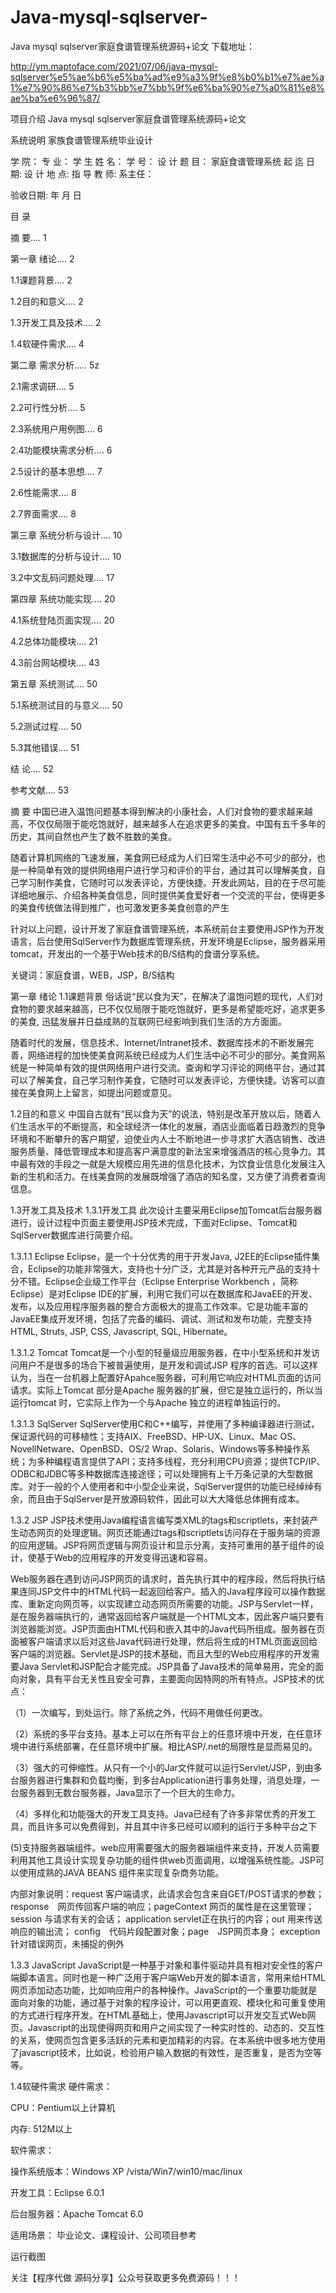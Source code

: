 # Java-mysql-sqlserver-
Java mysql sqlserver家庭食谱管理系统源码+论文
 下载地址：

​http://ym.maptoface.com/2021/07/06/java-mysql-sqlserver%e5%ae%b6%e5%ba%ad%e9%a3%9f%e8%b0%b1%e7%ae%a1%e7%90%86%e7%b3%bb%e7%bb%9f%e6%ba%90%e7%a0%81%e8%ae%ba%e6%96%87/

项目介绍
Java mysql sqlserver家庭食谱管理系统源码+论文

系统说明
家族食谱管理系统毕业设计





学     院： 专      业： 学 生 姓 名： 学 号： 设 计 题 目： 家庭食谱管理系统 起 迄 日 期: 设 计 地 点: 指 导 教 师: 系主任：









验收日期: 年 月 日



目   录

摘  要.... 1

第一章 绪论.... 2

1.1课题背景.... 2

1.2目的和意义.... 2

1.3开发工具及技术.... 2

1.4软硬件需求.... 4

第二章 需求分析..... 5z

2.1需求调研.... 5

2.2可行性分析.... 5

2.3系统用户用例图.... 6

2.4功能模块需求分析.... 6

2.5设计的基本思想.... 7

2.6性能需求.... 8

2.7界面需求.... 8

第三章 系统分析与设计.... 10

3.1数据库的分析与设计.... 10

3.2中文乱码问题处理.... 17

第四章 系统功能实现.... 20

4.1系统登陆页面实现.... 20

4.2总体功能模块.... 21

4.3前台网站模块.... 43

第五章 系统测试.... 50

5.1系统测试目的与意义.... 50

5.2测试过程.... 50

5.3其他错误.... 51

结  论.... 52

参考文献.... 53



摘  要
中国已进入温饱问题基本得到解决的小康社会，人们对食物的要求越来越高，不仅仅局限于能吃饱就好，越来越多人在追求更多的美食。中国有五千多年的历史，其间自然也产生了数不胜数的美食。

随着计算机网络的飞速发展，美食网已经成为人们日常生活中必不可少的部分，也是一种简单有效的提供网络用户进行学习和评价的平台，通过其可以理解美食，自己学习制作美食，它随时可以发表评论，方便快捷。开发此网站，目的在于尽可能详细地展示、介绍各种美食信息，同时提供美食爱好者一个交流的平台，使得更多的美食传统做法得到推广，也可激发更多美食创意的产生

针对以上问题，设计开发了家庭食谱管理系统，本系统前台主要使用JSP作为开发语言，后台使用SqlServer作为数据库管理系统，开发环境是Eclipse，服务器采用tomcat，开发出的一个基于Web技术的B/S结构的食谱分享系统。



关键词：家庭食谱，WEB，JSP，B/S结构





第一章 绪论
1.1课题背景
俗话说“民以食为天”，在解决了温饱问题的现代，人们对食物的要求越来越高，已不仅仅局限于能吃饱就好，更多是希望能吃好，追求更多的美食, 迅猛发展并日益成熟的互联网已经影响到我们生活的方方面面。

随着时代的发展，信息技术、Internet/Intranet技术、数据库技术的不断发展完善，网络进程的加快使美食网系统已经成为人们生活中必不可少的部分。美食网系统是一种简单有效的提供网络用户进行交流。查询和学习评论的网络平台，通过其可以了解美食，自己学习制作美食，它随时可以发表评论，方便快捷。访客可以直接在美食网上上留言，如提出问题或意见。

1.2目的和意义
中国自古就有“民以食为天”的说法，特别是改革开放以后，随着人们生活水平的不断提高，和全球经济一体化的发展，酒店业面临着日趋激烈的竞争环境和不断攀升的客户期望，迫使业内人士不断地进一步寻求扩大酒店销售、改进服务质量、降低管理成本和提高客户满意度的新法宝来增强酒店的核心竞争力。其中最有效的手段之一就是大规模应用先进的信息化技术，为饮食业信息化发展注入新的生机和活力。在线美食网的发展既增强了酒店的知名度，又方便了消费者查询信息。

1.3开发工具及技术
1.3.1开发工具
此次设计主要采用Eclipse加Tomcat后台服务器进行，设计过程中页面主要使用JSP技术完成，下面对Eclipse、Tomcat和SqlServer数据库进行简要介绍。

1.3.1.1 Eclipse
Eclipse，是一个十分优秀的用于开发Java, J2EE的Eclipse插件集合，Eclipse的功能非常强大，支持也十分广泛，尤其是对各种开元产品的支持十分不错。Eclipse企业级工作平台（Eclipse Enterprise Workbench ，简称Eclipse）是对Eclipse IDE的扩展，利用它我们可以在数据库和JavaEE的开发、发布，以及应用程序服务器的整合方面极大的提高工作效率。它是功能丰富的JavaEE集成开发环境，包括了完备的编码、调试、测试和发布功能，完整支持HTML, Struts, JSP, CSS, Javascript, SQL, Hibernate。

1.3.1.2 Tomcat
Tomcat是一个小型的轻量级应用服务器，在中小型系统和并发访问用户不是很多的场合下被普遍使用，是开发和调试JSP 程序的首选。可以这样认为，当在一台机器上配置好Apahce服务器，可利用它响应对HTML页面的访问请求。实际上Tomcat 部分是Apache 服务器的扩展，但它是独立运行的，所以当运行tomcat 时，它实际上作为一个与Apache 独立的进程单独运行的。

1.3.1.3 SqlServer
SqlServer使用C和C++编写，并使用了多种编译器进行测试，保证源代码的可移植性；支持AIX、FreeBSD、HP-UX、Linux、Mac OS、NovellNetware、OpenBSD、OS/2 Wrap、Solaris、Windows等多种操作系统；为多种编程语言提供了API；支持多线程，充分利用CPU资源；提供TCP/IP、ODBC和JDBC等多种数据库连接途径；可以处理拥有上千万条记录的大型数据库。对于一般的个人使用者和中小型企业来说，SqlServer提供的功能已经绰绰有余，而且由于SqlServer是开放源码软件，因此可以大大降低总体拥有成本。

1.3.2 JSP
JSP技术使用Java编程语言编写类XML的tags和scriptlets，来封装产生动态网页的处理逻辑。网页还能通过tags和scriptlets访问存在于服务端的资源的应用逻辑。JSP将网页逻辑与网页设计和显示分离，支持可重用的基于组件的设计，使基于Web的应用程序的开发变得迅速和容易。

Web服务器在遇到访问JSP网页的请求时，首先执行其中的程序段，然后将执行结果连同JSP文件中的HTML代码一起返回给客户。插入的Java程序段可以操作数据库、重新定向网页等，以实现建立动态网页所需要的功能。JSP与Servlet一样，是在服务器端执行的，通常返回给客户端就是一个HTML文本，因此客户端只要有浏览器能浏览。JSP页面由HTML代码和嵌入其中的Java代码所组成。服务器在页面被客户端请求以后对这些Java代码进行处理，然后将生成的HTML页面返回给客户端的浏览器。Servlet是JSP的技术基础，而且大型的Web应用程序的开发需要Java Servlet和JSP配合才能完成。JSP具备了Java技术的简单易用，完全的面向对象，具有平台无关性且安全可靠，主要面向因特网的所有特点。JSP技术的优点：

（1）一次编写，到处运行。除了系统之外，代码不用做任何更改。

（2）系统的多平台支持。基本上可以在所有平台上的任意环境中开发，在任意环境中进行系统部署，在任意环境中扩展。相比ASP/.net的局限性是显而易见的。

（3）强大的可伸缩性。从只有一个小的Jar文件就可以运行Servlet/JSP，到由多台服务器进行集群和负载均衡，到多台Application进行事务处理，消息处理，一台服务器到无数台服务器，Java显示了一个巨大的生命力。

（4）多样化和功能强大的开发工具支持。Java已经有了许多非常优秀的开发工具，而且许多可以免费得到，并且其中许多已经可以顺利的运行于多种平台之下

(5)支持服务器端组件。web应用需要强大的服务器端组件来支持，开发人员需要利用其他工具设计实现复杂功能的组件供web页面调用，以增强系统性能。JSP可以使用成熟的JAVA BEANS 组件来实现复杂商务功能。

内部对象说明：request 客户端请求，此请求会包含来自GET/POST请求的参数； response　网页传回客户端的响应；pageContext 网页的属性是在这里管理； session 与请求有关的会话； application servlet正在执行的内容；out 用来传送响应的输出流； config　代码片段配置对象；page　JSP网页本身； exception　针对错误网页，未捕捉的例外

1.3.3 JavaScript
JavaScript是一种基于对象和事件驱动并具有相对安全性的客户端脚本语言。同时也是一种广泛用于客户端Web开发的脚本语言，常用来给HTML网页添加动态功能，比如响应用户的各种操作。JavaScript的一个重要功能就是面向对象的功能，通过基于对象的程序设计，可以用更直观、模块化和可重复使用的方式进行程序开发。在HTML基础上，使用Javascript可以开发交互式Web网页。Javascript的出现使得网页和用户之间实现了一种实时性的、动态的、交互性的关系，使网页包含更多活跃的元素和更加精彩的内容。在本系统中很多地方使用了javascript技术，比如说，检验用户输入数据的有效性，是否重复，是否为空等等。

1.4软硬件需求
硬件需求：

CPU：Pentium以上计算机

内存: 512M以上

软件需求：

操作系统版本：Windows XP /vista/Win7/win10/mac/linux

开发工具：Eclipse 6.0.1

后台服务器：Apache Tomcat 6.0

适用场景：
毕业论文、课程设计、公司项目参考

运行截图






















关注【程序代做 源码分享】公众号获取更多免费源码！！！


